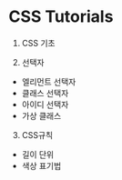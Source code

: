 # CSS Tutorials

1. CSS 기초

2. 선택자
- 엘리먼트 선택자
- 클래스 선택자
- 아이디 선택자
- 가상 클래스

3. CSS규칙
- 길이 단위
- 색상 표기법